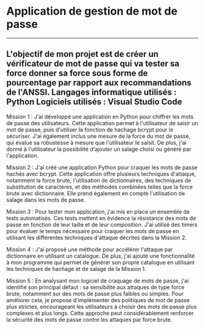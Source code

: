 # Application de gestion de mot de passe
-----------------------------------------------
L'objectif de mon projet est de créer un vérificateur de mot de passe qui va tester sa force donner sa force sous forme de pourcentage par rapport aux recommandations de l'ANSSI.
Langages informatique utilisés : Python
Logiciels utilisés : Visual Studio Code
-----------------------------------------------

Mission 1 : J'ai développé une application en Python pour chiffrer les mots de passe des utilisateurs. Cette application permet à l'utilisateur de saisir un mot de passe, puis d'utiliser la fonction de hachage bcrypt pour le sécuriser. J'ai également inclus une mesure de la force du mot de passe, qui évalue sa robustesse à mesure que l'utilisateur le saisit. De plus, j'ai donné à l'utilisateur la possibilité d'ajouter un salage choisi ou généré par l'application.

Mission 2 : J'ai créé une application Python pour craquer les mots de passe hachés avec bcrypt. Cette application offre plusieurs techniques d'attaque, notamment la force brute, l'utilisation de dictionnaires, des techniques de substitution de caractères, et des méthodes combinées telles que la force brute avec dictionnaire. Elle prend également en compte l'utilisation de salage dans les mots de passe.

Mission 3 : Pour tester mon application, j'ai mis en place un ensemble de tests automatisés. Ces tests mettent en évidence la résistance des mots de passe en fonction de leur taille et de leur composition. J'ai utilisé des timers pour évaluer le temps nécessaire pour craquer les mots de passe en utilisant les différentes techniques d'attaque décrites dans la Mission 2.

Mission 4 : J'ai proposé une méthode pour accélérer l'attaque par dictionnaire en utilisant un catalogue. De plus, j'ai ajouté une fonctionnalité à mon programme qui permet de générer son propre catalogue en utilisant les techniques de hachage et de salage de la Mission 1.

Mission 5 : En analysant mon logiciel de craquage de mots de passe, j'ai identifié son principal défaut : sa sensibilité aux attaques de type force brute, notamment sur des mots de passe plus faibles ou simples. Pour améliorer cela, je propose d'implémenter des politiques de mot de passe plus strictes, encourageant les utilisateurs à choisir des mots de passe plus complexes et plus longs. Cette approche peut considérablement renforcer la sécurité des mots de passe contre les attaques par force brute.
